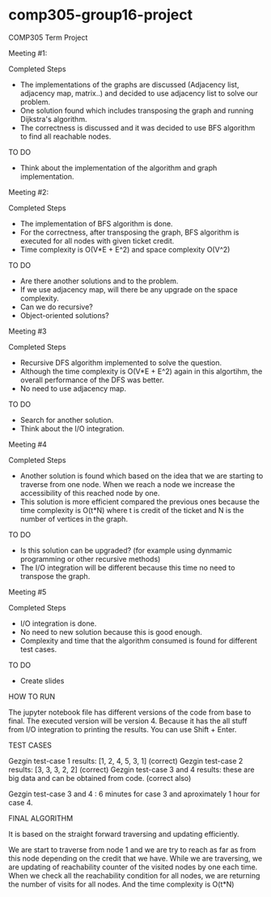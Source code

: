 # comp305-group16-project
COMP305 Term Project

Meeting #1:

Completed Steps

- The implementations of the graphs are discussed (Adjacency list, adjacency map, matrix..) and decided to use adjacency list to solve our problem.
- One solution found which includes transposing the graph and running Dijkstra's algorithm.
- The correctness is discussed and it was decided to use BFS algorithm to find all reachable nodes.

TO DO 
- Think about the implementation of the algorithm and graph implementation.

Meeting #2:

Completed Steps

- The implementation of BFS algorithm is done. 
- For the correctness, after transposing the graph, BFS algorithm is executed for all nodes with given ticket credit.
- Time complexity is O(V*E + E^2) and space complexity O(V^2)

TO DO 

- Are there another solutions and to the problem.
- If we use adjacency map, will there be any upgrade on the space complexity.
- Can we do recursive?
- Object-oriented solutions?

Meeting #3

Completed Steps

- Recursive DFS algorithm implemented to solve the question.
- Although the time complexity is O(V*E + E^2) again in this algortihm, the overall performance of the DFS was better.
- No need to use adjacency map.

TO DO  

- Search for another solution.
- Think about the I/O integration.

Meeting #4

Completed Steps

- Another solution is found which based on the idea that we are starting to traverse from one node. When we reach a node we increase the accessibility of this reached node by one. 
- This solution is more efficient compared the previous ones because the time complexity is O(t*N) where t is credit of the ticket and N is the number of vertices in the graph.


TO DO

- Is this solution can be upgraded? (for example using dynmamic programming or other recursive methods)
- The I/O integration will be different because this time no need to transpose the graph.


Meeting #5

Completed Steps

- I/O integration is done.
- No need to new solution because this is good enough.
- Complexity and time that the algorithm consumed is found for different test cases.

TO DO

- Create slides 




HOW TO RUN

The jupyter notebook file has different versions of the code from base to final. The executed version will be version 4. Because it has the all stuff from I/O integration to printing the results. You can use Shift + Enter.


TEST CASES

Gezgin test-case 1 results: [1, 2, 4, 5, 3, 1] (correct)
Gezgin test-case 2 results: [3, 3, 3, 2, 2] (correct)
Gezgin test-case 3 and 4 results: these are big data and can be obtained from code. (correct also)


Gezgin test-case 3 and 4 : 6 minutes for case 3 and aproximately 1 hour for case 4.

FINAL ALGORITHM 

It is based on the straight forward traversing and updating efficiently.

We are start to traverse from node 1 and we are try to reach as far as from this node depending on the credit that we have. While we are traversing, we are updating of reachability counter of the visited nodes by one each time. When we check all the reachability condition for all nodes, we are returning the number of visits for all nodes.
And the time complexity is O(t*N)
 




























